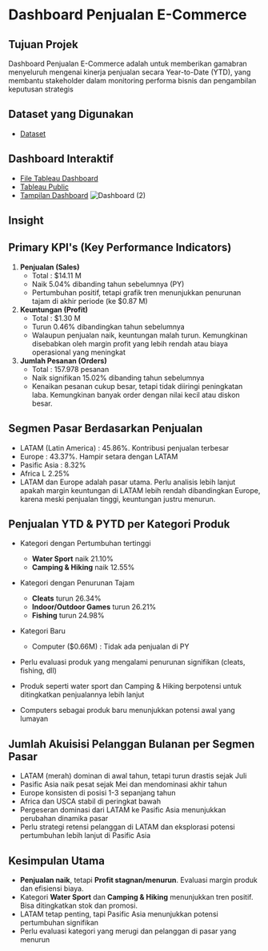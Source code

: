 # Dashboard Penjualan E-Commerce

## Tujuan Projek
Dashboard Penjualan E-Commerce adalah untuk memberikan gamabran menyeluruh mengenai kinerja penjualan secara Year-to-Date (YTD), yang membantu stakeholder dalam monitoring performa bisnis dan pengambilan keputusan strategis

## Dataset yang Digunakan
- <a href="https://github.com/ifanapridarahman/Dashboard_Penjualan_ECommerce/blob/main/Dataco%20(Abhijit%20database)_Dataco.csv">Dataset</a>

## Dashboard Interaktif
- <a href="https://github.com/ifanapridarahman/Dashboard_Penjualan_ECommerce/blob/main/Dashboard%20Penjualan%20E-Commerce.twbx">File Tableau Dashboard</a>
- <a href="https://public.tableau.com/app/profile/ifan.aprida.rahman/viz/DashboardPenjualanE-Commerce_17441273387280/Dashboard">Tableau Public</a>
- <a href="https://github.com/ifanapridarahman/Dashboard_Penjualan_ECommerce/blob/main/Dashboard.png">Tampilan Dashboard</a>
![Dashboard (2)](https://github.com/user-attachments/assets/85413be8-4962-4f4e-8fc6-f4b8cd78868c)

## Insight
## Primary KPI's (Key Performance Indicators)
1. **Penjualan (Sales)**
   - Total : $14.11 M
   - Naik 5.04% dibanding tahun sebelumnya (PY)
   - Pertumbuhan positif, tetapi grafik tren menunjukkan penurunan tajam di akhir periode (ke $0.87 M)
2. **Keuntungan (Profit)**
   - Total : $1.30 M
   - Turun 0.46% dibandingkan tahun sebelumnya
   - Walaupun penjualan naik, keuntungan malah turun. Kemungkinan disebabkan oleh margin profit yang lebih rendah atau biaya operasional yang meningkat
3. **Jumlah Pesanan (Orders)**
   - Total : 157.978 pesanan
   - Naik signifikan 15.02% dibanding tahun sebelumnya
   - Kenaikan pesanan cukup besar, tetapi tidak diiringi peningkatan laba. Kemungkinan banyak order dengan nilai kecil atau diskon besar.

## Segmen Pasar Berdasarkan Penjualan
- LATAM (Latin America) : 45.86%. Kontribusi penjualan terbesar
- Europe : 43.37%. Hampir setara dengan LATAM
- Pasific Asia : 8.32%
- Africa L 2.25%
- LATAM dan Europe adalah pasar utama. Perlu analisis lebih lanjut apakah margin keuntungan di LATAM lebih rendah dibandingkan Europe, karena meski penjualan tinggi, keuntungan justru menurun.

## Penjualan YTD & PYTD per Kategori Produk
- Kategori dengan Pertumbuhan tertinggi
  - **Water Sport** naik 21.10%
  - **Camping & Hiking** naik 12.55%
- Kategori dengan Penurunan Tajam
  - **Cleats** turun 26.34%
  - **Indoor/Outdoor Games** turun 26.21%
  - **Fishing** turun 24.98%
- Kategori Baru
  - Computer ($0.66M) : Tidak ada penjualan di PY

- Perlu evaluasi produk yang mengalami penurunan signifikan (cleats, fishing, dll)
- Produk seperti water sport dan Camping & Hiking berpotensi untuk ditingkatkan penjualannya lebih lanjut
- Computers sebagai produk baru menunjukkan potensi awal yang lumayan

## Jumlah Akuisisi Pelanggan Bulanan per Segmen Pasar
- LATAM (merah) dominan di awal tahun, tetapi turun drastis sejak Juli
- Pasific Asia naik pesat sejak Mei dan mendominasi akhir tahun
- Europe konsisten di posisi 1-3 sepanjang tahun
- Africa dan USCA stabil di peringkat bawah
- Pergeseran dominasi dari LATAM ke Pasific Asia menunjukkan perubahan dinamika pasar
- Perlu strategi retensi pelanggan di LATAM dan eksplorasi potensi pertumbuhan lebih lanjut di Pasific Asia


## Kesimpulan Utama
- **Penjualan naik**, tetapi **Profit stagnan/menurun**. Evaluasi margin produk dan efisiensi biaya.
- Kategori **Water Sport** dan **Camping & Hiking** menunjukkan tren positif. Bisa ditingkatkan stok dan promosi.
- LATAM tetap penting, tapi Pasific Asia menunjukkan potensi pertumbuhan signifikan
- Perlu evaluasi kategori yang merugi dan pelanggan di pasar yang menurun
